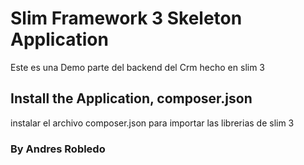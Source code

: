 # Slim Framework 3 Skeleton Application

Este es una Demo parte del backend del Crm hecho en slim 3

## Install the Application, composer.json

instalar el archivo composer.json para importar las librerias de slim 3

### By Andres Robledo
